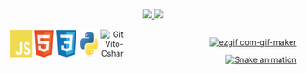 

<div align="center">
  <a href="https://github.com/GitVito">
  <img height="160em" src="https://github-readme-stats.vercel.app/api?username=GitVito&show_icons=true&theme=midnight-purple&include_all_commits=true&count_private=true"/>
  <img height="160em" src="https://github-readme-stats.vercel.app/api/top-langs/?username=GitVito&layout=compact&langs_count=7&theme=midnight-purple"/>
</div>


<div style="display: inline_block" align="right">

<div style="display: inline_block"><br>
  <img align="left" alt="GitVito-Js" height="50" width="40" src="https://raw.githubusercontent.com/devicons/devicon/master/icons/javascript/javascript-plain.svg">
  <img align="left" alt="GitVito-HTML" height="50" width="40" src="https://raw.githubusercontent.com/devicons/devicon/master/icons/html5/html5-original.svg">
  <img align="left" alt="GitVito-CSS" height="50" width="40" src="https://raw.githubusercontent.com/devicons/devicon/master/icons/css3/css3-original.svg">
  <img align="left" alt="GitVito-Python" height="50" width="40" src="https://raw.githubusercontent.com/devicons/devicon/master/icons/python/python-original.svg">
  <img align="left" alt="GitVito-Csharp" height="50" width="40" src="https://camo.githubusercontent.com/7b23e6c442adf9ef0714d6b52c2621b3ebef58bcc2f101b8dabab05904201e4f/68747470733a2f2f63646e2e69636f6e73636f75742e636f6d2f69636f6e2f667265652f706e672d3235362f6a6176612d34332d3536393330352e706e67">
  
  ![ezgif com-gif-maker](https://user-images.githubusercontent.com/102964046/202488920-74d18a20-ea6e-44ba-9dc9-fa9878ffa655.gif)
</div>


 
 
   ![Snake animation](https://github.com/GitVito/rafaballerini/blob/output/github-contribution-grid-snake.svg)
</div>
